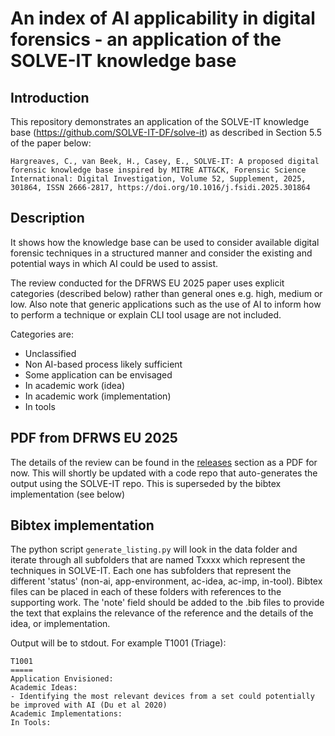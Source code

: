 # An index of AI applicability in digital forensics - an application of the SOLVE-IT knowledge base

## Introduction
This repository demonstrates an application of the SOLVE-IT knowledge base (https://github.com/SOLVE-IT-DF/solve-it) as described in Section 5.5 of the paper below:

```Hargreaves, C., van Beek, H., Casey, E., SOLVE-IT: A proposed digital forensic knowledge base inspired by MITRE ATT&CK, Forensic Science International: Digital Investigation, Volume 52, Supplement, 2025, 301864, ISSN 2666-2817, https://doi.org/10.1016/j.fsidi.2025.301864```


## Description
It shows how the knowledge base can be used to consider available digital forensic techniques in a structured manner and consider the existing and potential ways in which AI could be used to assist. 

The review conducted for the DFRWS EU 2025 paper uses explicit categories (described below) rather than general ones e.g. high, medium or low. Also note that generic applications such as the use of AI to inform how to perform a technique or explain CLI tool usage are not included.

Categories are:

- Unclassified
- Non AI-based process likely sufficient
- Some application can be envisaged
- In academic work (idea)
- In academic work (implementation)
- In tools

## PDF from DFRWS EU 2025

The details of the review can be found in the [releases](https://github.com/SOLVE-IT-DF/solve-it-applications-ai-review/releases) section as a PDF for now. This will shortly be updated with a code repo that auto-generates the output using the SOLVE-IT repo. This is superseded by the bibtex implementation (see below)


## Bibtex implementation

The python script ```generate_listing.py``` will look in the data folder and iterate through all subfolders that are named Txxxx which represent the techniques in SOLVE-IT. Each one has subfolders that represent the different 'status' (non-ai, app-environment, ac-idea, ac-imp, in-tool). Bibtex files can be placed in each of these folders with references to the supporting work. The 'note' field should be added to the .bib files to provide the text that explains the relevance of the reference and the details of the idea, or implementation. 

Output will be to stdout. For example T1001 (Triage):

```
T1001
=====
Application Envisioned:
Academic Ideas:
- Identifying the most relevant devices from a set could potentially be improved with AI (Du et al 2020)
Academic Implementations:
In Tools:
```


